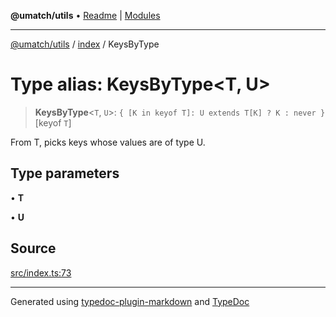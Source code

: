 **@umatch/utils** • [Readme](../../index.md) \| [Modules](../../modules.md)

***

[@umatch/utils](../../modules.md) / [index](../index.md) / KeysByType

# Type alias: KeysByType\<T, U\>

> **KeysByType**\<`T`, `U`\>: `{ [K in keyof T]: U extends T[K] ? K : never }`\[keyof `T`\]

From T, picks keys whose values are of type U.

## Type parameters

• **T**

• **U**

## Source

[src/index.ts:73](https://github.com/umatch-oficial/utils/blob/6e00801/src/index.ts#L73)

***

Generated using [typedoc-plugin-markdown](https://www.npmjs.com/package/typedoc-plugin-markdown) and [TypeDoc](https://typedoc.org/)
